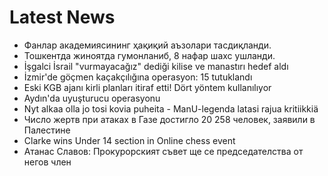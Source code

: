 # Latest News
-  Фанлар академиясининг ҳақиқий аъзолари тасдиқланди.
-  Тошкентда жиноятда гумонланиб, 8 нафар шахс ушланди.
-  İşgalci İsrail "vurmayacağız" dediği kilise ve manastırı hedef aldı
-  İzmir'de göçmen kaçakçılığına operasyon: 15 tutuklandı
-  Eski KGB ajanı kirli planları itiraf etti! Dört yöntem kullanılıyor
-  Aydın'da uyuşturucu operasyonu
-  Nyt alkaa olla jo tosi kovia puheita - ManU-legenda latasi rajua kritiikkiä
-  Число жертв при атаках в Газе достигло 20 258 человек, заявили в Палестине
-  Clarke wins Under 14 section in Online chess event
-  Атанас Славов: Прокурорският съвет ще се председателства от негов член
